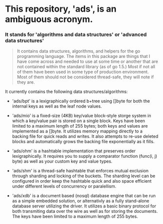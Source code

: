# This repository, 'ads',  is an ambiguous acronym. 
### It stands for 'algorithms and data structures' or 'advanced data structures' 

>It contains data structures, algorithms, and helpers for the go programming language. The items in this package are things that I have come across and needed to use at some time or another that are not contained within the standard library (as of go 1.5.) Most if not all of them have been used in some type of production environment. Most of them should not be considered thread-safe, they will note if they are.

It currently contains the following data structures/algorithms:

- 'ads/bpt' is a lexigraphically ordered b+tree using []byte for both the internal keys as well as the leaf node values.

- 'ads/mio' is a fixed-size (4KB) key/value block-style storge system in which a key/value pair is stored on a single block. Keys have been limited to a maximum length of 255 bytes; both keys and values are implemented as a []byte. It utilizes memory mapping directly to a backing file for quick reads and writes. It also attempts to re-use deleted blocks and automatically grows the backing file exponentially as it fills.

- 'ads/ohm' is a hashtable implementation that preserves order lexigraphically. It requires you to supply a comparator function (func(i, j) byte) as well as your custom key and value types.

- 'ads/shm' is a thread-safe hashtable that enforces mutual exclusion through sharding and locking of the buckets. The sharding level can be configured in order keep the hashtable quick and also space efficient under different levels of concurrency or paralellism.

- 'ads/xdb' is a document based (nosql) database engine that can be run as a simple embedded solution, or alternativly as a fully stand-alone database server utilizing the driver. It utilizes a basic binary protocol for both transmiting data over the wire as well as for storing the documents. The keys have been limited to a maximum length of 255 bytes.
